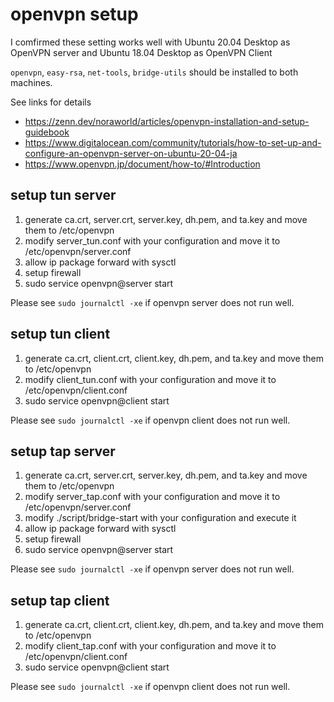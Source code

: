 # openvpn setup

I comfirmed these setting works well with Ubuntu 20.04 Desktop as OpenVPN server and Ubuntu 18.04 Desktop as OpenVPN Client

`openvpn`, `easy-rsa`, `net-tools`, `bridge-utils` should be installed to both machines.

See links for details

- https://zenn.dev/noraworld/articles/openvpn-installation-and-setup-guidebook
- https://www.digitalocean.com/community/tutorials/how-to-set-up-and-configure-an-openvpn-server-on-ubuntu-20-04-ja
- https://www.openvpn.jp/document/how-to/#Introduction

## setup tun server

1. generate ca.crt, server.crt, server.key, dh.pem, and ta.key and move them to /etc/openvpn
2. modify server_tun.conf with your configuration and move it to /etc/openvpn/server.conf
4. allow ip package forward with sysctl
5. setup firewall
6. sudo service openvpn@server start

Please see `sudo journalctl -xe` if openvpn server does not run well.

## setup tun client

1. generate ca.crt, client.crt, client.key, dh.pem, and ta.key and move them to /etc/openvpn
2. modify client_tun.conf with your configuration and move it to /etc/openvpn/client.conf
3. sudo service openvpn@client start

Please see `sudo journalctl -xe` if openvpn client does not run well.

## setup tap server

1. generate ca.crt, server.crt, server.key, dh.pem, and ta.key and move them to /etc/openvpn
2. modify server_tap.conf with your configuration and move it to /etc/openvpn/server.conf
3. modify ./script/bridge-start with your configuration and execute it
4. allow ip package forward with sysctl
5. setup firewall
6. sudo service openvpn@server start

Please see `sudo journalctl -xe` if openvpn server does not run well.

## setup tap client

1. generate ca.crt, client.crt, client.key, dh.pem, and ta.key and move them to /etc/openvpn
2. modify client_tap.conf with your configuration and move it to /etc/openvpn/client.conf
3. sudo service openvpn@client start

Please see `sudo journalctl -xe` if openvpn client does not run well.
